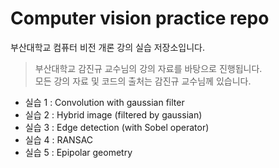 # Computer vision practice repo
부산대학교 컴퓨터 비전 개론 강의 실습 저장소입니다.
> 부산대학교 감진규 교수님의 강의 자료를 바탕으로 진행됩니다.  
> 모든 강의 자료 및 코드의 출처는 감진규 교수님께 있습니다.  

- 실습 1 : Convolution with gaussian filter  
- 실습 2 : Hybrid image (filtered by gaussian)  
- 실습 3 : Edge detection (with Sobel operator)
- 실습 4 : RANSAC
- 실습 5 : Epipolar geometry
